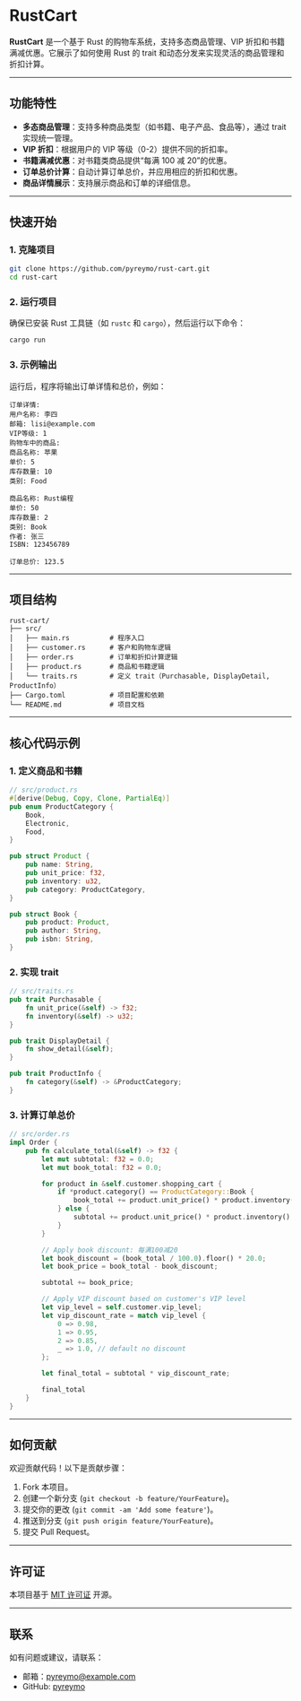 # RustCart

**RustCart** 是一个基于 Rust 的购物车系统，支持多态商品管理、VIP 折扣和书籍满减优惠。它展示了如何使用 Rust 的 trait 和动态分发来实现灵活的商品管理和折扣计算。

---

## 功能特性

- **多态商品管理**：支持多种商品类型（如书籍、电子产品、食品等），通过 trait 实现统一管理。
- **VIP 折扣**：根据用户的 VIP 等级（0-2）提供不同的折扣率。
- **书籍满减优惠**：对书籍类商品提供“每满 100 减 20”的优惠。
- **订单总价计算**：自动计算订单总价，并应用相应的折扣和优惠。
- **商品详情展示**：支持展示商品和订单的详细信息。

---

## 快速开始

### 1. 克隆项目

```bash
git clone https://github.com/pyreymo/rust-cart.git
cd rust-cart
```

### 2. 运行项目

确保已安装 Rust 工具链（如 `rustc` 和 `cargo`），然后运行以下命令：

```bash
cargo run
```

### 3. 示例输出

运行后，程序将输出订单详情和总价，例如：

```
订单详情:
用户名称: 李四
邮箱: lisi@example.com
VIP等级: 1
购物车中的商品:
商品名称: 苹果
单价: 5
库存数量: 10
类别: Food

商品名称: Rust编程
单价: 50
库存数量: 2
类别: Book
作者: 张三
ISBN: 123456789

订单总价: 123.5
```

---

## 项目结构

```
rust-cart/
├── src/
│   ├── main.rs          # 程序入口
│   ├── customer.rs      # 客户和购物车逻辑
│   ├── order.rs         # 订单和折扣计算逻辑
│   ├── product.rs       # 商品和书籍逻辑
│   └── traits.rs        # 定义 trait（Purchasable, DisplayDetail, ProductInfo）
├── Cargo.toml           # 项目配置和依赖
└── README.md            # 项目文档
```

---

## 核心代码示例

### 1. 定义商品和书籍

```rust
// src/product.rs
#[derive(Debug, Copy, Clone, PartialEq)]
pub enum ProductCategory {
    Book,
    Electronic,
    Food,
}

pub struct Product {
    pub name: String,
    pub unit_price: f32,
    pub inventory: u32,
    pub category: ProductCategory,
}

pub struct Book {
    pub product: Product,
    pub author: String,
    pub isbn: String,
}
```

### 2. 实现 trait

```rust
// src/traits.rs
pub trait Purchasable {
    fn unit_price(&self) -> f32;
    fn inventory(&self) -> u32;
}

pub trait DisplayDetail {
    fn show_detail(&self);
}

pub trait ProductInfo {
    fn category(&self) -> &ProductCategory;
}
```

### 3. 计算订单总价

```rust
// src/order.rs
impl Order {
    pub fn calculate_total(&self) -> f32 {
        let mut subtotal: f32 = 0.0;
        let mut book_total: f32 = 0.0;

        for product in &self.customer.shopping_cart {
            if *product.category() == ProductCategory::Book {
                book_total += product.unit_price() * product.inventory() as f32;
            } else {
                subtotal += product.unit_price() * product.inventory() as f32;
            }
        }

        // Apply book discount: 每满100减20
        let book_discount = (book_total / 100.0).floor() * 20.0;
        let book_price = book_total - book_discount;

        subtotal += book_price;

        // Apply VIP discount based on customer's VIP level
        let vip_level = self.customer.vip_level;
        let vip_discount_rate = match vip_level {
            0 => 0.98,
            1 => 0.95,
            2 => 0.85,
            _ => 1.0, // default no discount
        };

        let final_total = subtotal * vip_discount_rate;

        final_total
    }
}
```

---

## 如何贡献

欢迎贡献代码！以下是贡献步骤：

1. Fork 本项目。
2. 创建一个新分支 (`git checkout -b feature/YourFeature`)。
3. 提交你的更改 (`git commit -am 'Add some feature'`)。
4. 推送到分支 (`git push origin feature/YourFeature`)。
5. 提交 Pull Request。

---

## 许可证

本项目基于 [MIT 许可证](LICENSE) 开源。

---

## 联系

如有问题或建议，请联系：  
- 邮箱：pyreymo@example.com  
- GitHub: [pyreymo](https://github.com/pyreymo)
